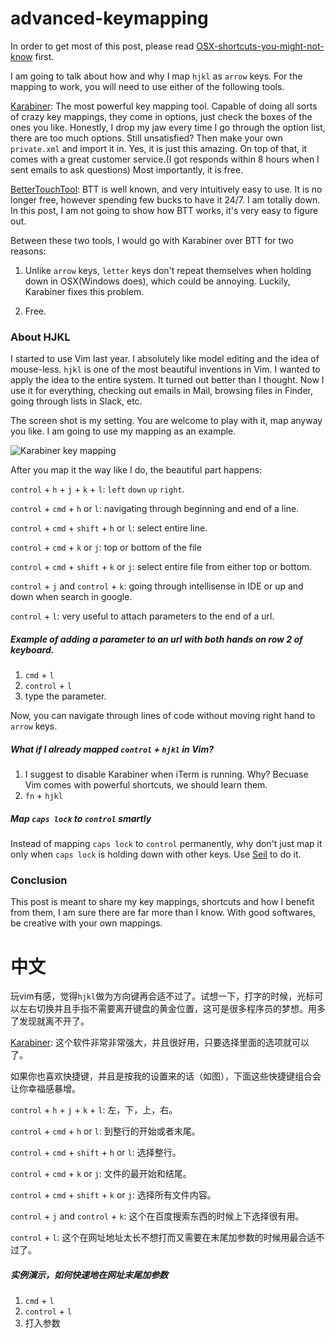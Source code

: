 # advanced-keymapping

In order to get most of this post, please read [OSX-shortcuts-you-might-not-know](https://github.com/yifanchen/OSX-shortcuts-you-might-not-know) first. 

I am going to talk about how and why I map `hjkl` as `arrow` keys. For the mapping to work, you will need to use either of the following tools. 

[Karabiner](https://pqrs.org/osx/karabiner/): The most powerful key mapping tool. Capable of doing all sorts of crazy key mappings, they come in options,
just check the boxes of the ones you like. Honestly, I drop my jaw every time I go through the option list, there are too much options.
Still unsatisfied? Then make your own `private.xml` and import it in. Yes, it is just this amazing. On top of that, 
it comes with a great customer service.(I got responds within 8 hours when I sent emails to ask questions) Most importantly, it is free.

[BetterTouchTool](https://www.boastr.net/): BTT is well known, and very intuitively easy to use. It is no longer free, however spending few bucks to have it 24/7.
I am totally down. In this post, I am not going to show how BTT works, it's very easy to figure out.

Between these two tools, I would go with Karabiner over BTT for two reasons:

1. Unlike `arrow` keys, `letter` keys don't repeat themselves when holding down in OSX(Windows does),
which could be annoying. Luckily, Karabiner fixes this problem.

2. Free.

### About HJKL

I started to use Vim last year. I absolutely like model editing and the idea of mouse-less. `hjkl` is one of the most beautiful inventions in Vim. 
I wanted to apply the idea to the entire system. It turned out better than I thought. Now I use it for everything, checking out emails in Mail, browsing files in Finder,
going through lists in Slack, etc. 

The screen shot is my setting. You are welcome to play with it, map anyway you like. I am going to use my mapping as an example.

![Karabiner key mapping](https://github.com/yifanchen/advanced-keymapping/blob/master/imgs/karabiner1.jpg) 

After you map it the way like I do, the beautiful part happens:

`control` + `h` + `j` + `k` + `l`: `left` `down` `up` `right`.

`control` + `cmd` + `h` or `l`: navigating through beginning and end of a line.

`control` + `cmd` + `shift` + `h` or `l`: select entire line.

`control` + `cmd` + `k` or `j`: top or bottom of the file

`control` + `cmd` + `shift` + `k` or `j`: select entire file from either top or bottom.

`control` + `j` and `control` + `k`: going through intellisense in IDE or up and down when search in google.

`control` + `l`: very useful to attach parameters to the end of a url.

##### Example of adding a parameter to an url with both hands on row 2 of keyboard.

1. `cmd` + `l` 
2. `control` + `l`
3. type the parameter.

Now, you can navigate through lines of code without moving right hand to `arrow` keys.


##### What if I already mapped `control` + `hjkl` in Vim?

1. I suggest to disable Karabiner when iTerm is running. Why? Becuase Vim comes with powerful shortcuts, we should learn them.
2. `fn` + `hjkl`


##### Map `caps lock` to `control` smartly

Instead of mapping `caps lock` to `control` permanently, why don't just map it only when `caps lock` is holding down with other keys.
Use [Seil](https://pqrs.org/osx/karabiner/seil.html.en) to do it.

### Conclusion 

This post is meant to share my key mappings, shortcuts and how I benefit from them, I am sure there are far more than I know.
With good softwares, be creative with your own mappings.

# 中文

玩vim有感，觉得`hjkl`做为方向键再合适不过了。试想一下，打字的时候，光标可以左右切换并且手指不需要离开键盘的黄金位置，这可是很多程序员的梦想。用多了发现就离不开了。

[Karabiner](https://pqrs.org/osx/karabiner/): 这个软件非常非常强大，并且很好用，只要选择里面的选项就可以了。

如果你也喜欢快捷键，并且是按我的设置来的话（如图），下面这些快捷键组合会让你幸福感暴增。

`control` + `h` + `j` + `k` + `l`: 左，下，上，右。

`control` + `cmd` + `h` or `l`: 到整行的开始或者末尾。

`control` + `cmd` + `shift` + `h` or `l`: 选择整行。

`control` + `cmd` + `k` or `j`: 文件的最开始和结尾。

`control` + `cmd` + `shift` + `k` or `j`: 选择所有文件内容。

`control` + `j` and `control` + `k`: 这个在百度搜索东西的时候上下选择很有用。

`control` + `l`: 这个在网址地址太长不想打而又需要在末尾加参数的时候用最合适不过了。

##### 实例演示，如何快速地在网址末尾加参数

1. `cmd` + `l` 
2. `control` + `l`
3. 打入参数

